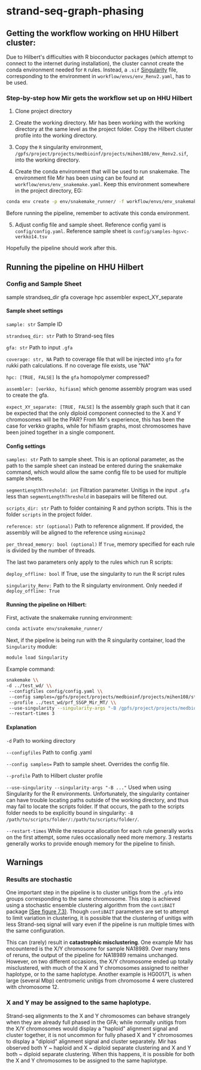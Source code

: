 # strand-seq-graph-phasing

## Getting the workflow working on HHU Hilbert cluster:

Due to Hilbert's difficulties with R bioconductor packages (which attempt to connect to the internet during installation), the cluster cannot create the conda environment needed for `R` rules. Instead, a `.sif` [Singularity](https://docs.sylabs.io/guides/latest/user-guide/) file, corresponding to the environment in `workflow/envs/env_Renv2.yaml`, has to be used.

### Step-by-step how Mir gets the workflow set up on HHU Hilbert

1. Clone project directory

2. Create the working directory. Mir has been working with the working directory at the same level as the project folder. Copy the Hilbert cluster profile into the working directory.

3. Copy the `R` singularity environment, `/gpfs/project/projects/medbioinf/projects/mihen108/env_Renv2.sif`, into the working directory.

4. Create the conda environment that will be used to run snakemake. The environment file Mir has been using can be found at `workflow/envs/env_snakemake.yaml`. Keep this environment somewhere in the project directory, EG: 

```bash
conda env create -p env/snakemake_runner/ -f workflow/envs/env_snakemake.yaml
```

Before running the pipeline, remember to activate this conda environment.

5. Adjust config file and sample sheet. Reference config yaml is `config/config.yaml`. Reference sample sheet is `config/samples-hgsvc-verkko14.tsv`

Hopefully the pipeline should work after this.

## Running the pipeline on HHU Hilbert

### Config and Sample Sheet
sample	strandseq_dir	gfa	coverage	hpc	assembler	expect_XY_separate

#### Sample sheet settings

`sample: str` Sample ID	

`strandseq_dir: str` Path to Strand-seq files	

`gfa: str` Path to input `.gfa`

`coverage: str, NA` Path to coverage file that will be injected into `gfa` for rukki path calculations. If no coverage file exists, use "NA"

`hpc: [TRUE, FALSE]` Is the `gfa` homopolymer compressed?

`assembler: [verkko, hifiasm]` which genome assembly program was used to create the gfa. 

`expect_XY_separate: [TRUE, FALSE]` Is the assembly graph such that it can be expected that the only diploid component connected to the X and Y chromosomes will be the PAR? From Mir's experience, this has been the case for verkko graphs, while for hifiasm graphs, most chromosomes have been joined together in a single component.

#### Config settings

`samples: str` Path to sample sheet. This is an optional parameter, as the path to the sample sheet can instead be entered during the snakemake command, which would allow the same config file to be used for multiple sample sheets.

`segmentLengthThreshold: int` Filtration parameter. Unitigs in the input `.gfa` less than `segmentLengthThreshold` in basepairs will be filtered out.

`scripts_dir: str` Path to folder containing R and python scripts. This is the folder `scripts` in the project folder.

`reference: str (optional)` Path to reference alignment. If provided, the assembly will be aligned to the reference using `minimap2`

`per_thread_memory: bool (optional)` If `True`, memory specified for each rule is divided by the number of threads. 

The last two parameters only apply to the rules which run R scripts:

`deploy_offline: bool` If True, use the singularity to run the R script rules

`singularity_Renv:` Path to the R singularty environment. Only needed if `deploy_offline: True`

#### Running the pipeline on Hilbert: 

First, activate the snakemake running environment:

```bash
conda activate env/snakemake_runner/
```

Next, if the pipeline is being run with the R singularity container, load the `Singularity` module: 
```bash
module load Singularity
```

Example command:

```bash
snakemake \\
-d ../test_wd/ \\
 --configfiles config/config.yaml \\
 --config samples=/gpfs/project/projects/medbioinf/projects/mihen108/strand-seq-graph-phasing/config/samples-hgsvc-verkko14.tsv  \\
 --profile ../test_wd/prf_SSGP_Mir_MT/ \\
 --use-singularity --singularity-args "-B /gpfs/project/projects/medbioinf/projects/mihen108/strand-seq-graph-phasing/scripts/:/gpfs/project/projects/medbioinf/projects/mihen108/strand-seq-graph-phasing/scripts/" \\
 --restart-times 3
```
#### Explanation

`-d` Path to working directory

`--configfiles` Path to config .yaml

`--config samples=` Path to sample sheet. Overrides the config file.

`--profile` Path to Hilbert cluster profile

`--use-singularity --singularity-args "-B ..."` Used when using Singularity for the R environments. Unfortunately, the singularity container can have trouble locating paths outside of the working directory, and thus may fail to locate the scripts folder. If that occurs, the path to the scripts folder needs to be explicitly bound in singularity: `-B /path/to/scripts/folder/:/path/to/scripts/folder/`.

`--restart-times` While the resource allocation for each rule generally works on the first attempt, some rules occasionally need more memory. 3 restarts generally works to provide enough memory for the pipeline to finish.

## Warnings

### Results are stochastic

One important step in the pipeline is to cluster unitigs from the `.gfa` into groups corresponding to the same chromosome. This step is achieved using a stochastic ensemble clustering algorithm from the `contiBAIT` package [(See figure 7.3)](https://open.library.ubc.ca/media/stream/pdf/24/1.0135595/1). Though `contiBAIT` parameters are set to attempt to limit variation in clustering, it is possible that the clustering of unitigs with less Strand-seq signal will vary even if the pipeline is run multiple times with the same configuration.

This can (rarely) result in **catastrophic misclustering**. One example Mir has encountered is the X/Y chromosome for sample NA18989. Over many tens of reruns, the output of the pipeline for NA18989 remains unchanged. However, on two different occasions, the X/Y chromosome ended up totally misclustered, with much of the X and Y chromosomes assigned to neither haplotype, or to the same haplotype. Another example is HG00171, is when large (several Mbp) centromeric unitigs from chromosome 4 were clustered with chromosome 12.

### X and Y may be assigned to the same haplotype.

Strand-seq alignments to the X and Y chromosomes can behave strangely when they are already full phased in the GFA; while normally unitigs from the X/Y chromosomes would display a "haploid" alignment signal and cluster together, it is not uncommon for fully phased X and Y chromosomes to display a "diploid" alignment signal and cluster separately. Mir has observed both Y ~ haploid and X ~ diploid separate clustering and X and Y both ~ diploid separate clustering. When this happens, it is possible for both the  X and Y chromosomes to be assigned to the same haplotype.